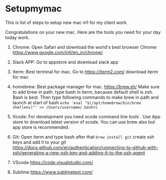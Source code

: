 # Setupmymac
This is list of steps to setup new mac m1 for my client work

Congratulations on your new mac. Here are the tools you need for your day today work. 

1. Chrome: Open Safari and download the world's best browser Chrome 
https://www.google.com/intl/en_in/chrome/

2. Slack APP: Go to appstore and download slack app

3. Iterm: Best terminal for mac. 
Go to https://iterm2.com/ download iterm for mac

4. homebrew: Best package manager for mac. 
https://brew.sh/
Make sure to add brew in path.
type bash in iterm, because default shell is zsh. Bash is best. 
Then type following commands to make brew in path and launch at start of bash
```echo 'eval "$(/opt/homebrew/bin/brew shellenv)"' >> /Users/username/.bashrc```

5. Xcode: For development you need xcode command line tools . Use App store to download latest version of xcode. You can use brew also but app store is recommended. 

6. Git: Open iterm and type bash after that 
```brew install git```
create ssh keys and add it to your git 
https://docs.github.com/en/authentication/connecting-to-github-with-ssh/generating-a-new-ssh-key-and-adding-it-to-the-ssh-agent

7. VScode 
https://code.visualstudio.com/

8. Sublime 
https://www.sublimetext.com/
